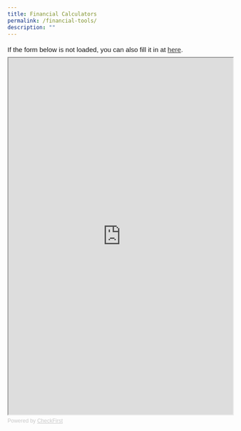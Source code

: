 ```yaml
---
title: Financial Calculators
permalink: /financial-tools/
description: ""
---
```

<div style="font-family:Sans-Serif;font-size:15px;color:#000;opacity:0.9;padding-top:5px;padding-bottom:8px">If the form below is not loaded, you can also fill it in at <a href="https://www.checkfirst.gov.sg/c/752a7751-8dae-4309-b116-c8c2807740c0">here</a>.</div>
    

<iframe style="width:100%;height:800px" src="https://www.checkfirst.gov.sg/c/752a7751-8dae-4309-b116-c8c2807740c0"></iframe>

<div style="font-family:Sans-Serif;font-size:12px;color:#999;opacity:0.5;padding-top:5px">Powered by <a style="color: #999" href="https://www.checkfirst.gov.sg/">CheckFirst</a></div>